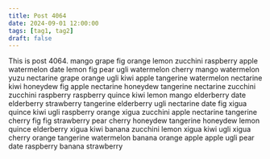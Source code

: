 ```yaml
---
title: Post 4064
date: 2024-09-01 12:00:00
tags: [tag1, tag2]
draft: false
---
```

This is post 4064.
mango
grape
fig
orange
lemon
zucchini
raspberry
apple
watermelon
date
lemon
fig
pear
ugli
watermelon
cherry
mango
watermelon
yuzu
nectarine
grape
orange
ugli
kiwi
apple
tangerine
watermelon
nectarine
kiwi
honeydew
fig
apple
nectarine
honeydew
tangerine
nectarine
zucchini
zucchini
raspberry
raspberry
quince
kiwi
lemon
mango
elderberry
date
elderberry
strawberry
tangerine
elderberry
ugli
nectarine
date
fig
xigua
quince
kiwi
ugli
raspberry
orange
xigua
zucchini
apple
nectarine
tangerine
cherry
fig
fig
strawberry
pear
cherry
honeydew
tangerine
honeydew
lemon
quince
elderberry
xigua
kiwi
banana
zucchini
lemon
xigua
kiwi
ugli
xigua
cherry
orange
tangerine
watermelon
banana
orange
apple
apple
ugli
pear
date
raspberry
banana
strawberry
